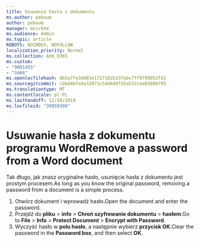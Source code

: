 ```yaml
---
title: Usuwanie hasła z dokumentu
ms.author: pebaum
author: pebaum
manager: mnirkhe
ms.audience: Admin
ms.topic: article
ROBOTS: NOINDEX, NOFOLLOW
localization_priority: Normal
ms.collection: Adm_O365
ms.custom:
- "9001455"
- "3466"
ms.openlocfilehash: 0b5a7fe3dd03e1727182b337abc7ff9799052fd1
ms.sourcegitcommit: cbbd46fa9a32873c5446d9fd5a532cea0300b795
ms.translationtype: MT
ms.contentlocale: pl-PL
ms.lasthandoff: 12/10/2019
ms.locfileid: "39959399"
---
```

# <a name="remove-a-password-from-a-word-document"></a><span data-ttu-id="ccfdf-102">Usuwanie hasła z dokumentu programu Word</span><span class="sxs-lookup"><span data-stu-id="ccfdf-102">Remove a password from a Word document</span></span>

<span data-ttu-id="ccfdf-103">Tak długo, jak znasz oryginalne hasło, usunięcie hasła z dokumentu jest prostym procesem.</span><span class="sxs-lookup"><span data-stu-id="ccfdf-103">As long as you know the original password, removing a password from a document is a simple process.</span></span>

1. <span data-ttu-id="ccfdf-104">Otwórz dokument i wprowadź hasło.</span><span class="sxs-lookup"><span data-stu-id="ccfdf-104">Open the document and enter the password.</span></span>
2. <span data-ttu-id="ccfdf-105">Przejdź do **pliku** > **info** > **Chroń szyfrowanie dokumentu** > **hasłem**.</span><span class="sxs-lookup"><span data-stu-id="ccfdf-105">Go to **File** > **Info** > **Protect Document** > **Encrypt with Password**.</span></span>
3. <span data-ttu-id="ccfdf-106">Wyczyść hasło w **polu hasło**, a następnie wybierz **przycisk OK**.</span><span class="sxs-lookup"><span data-stu-id="ccfdf-106">Clear the password in the **Password box**, and then select **OK**.</span></span>